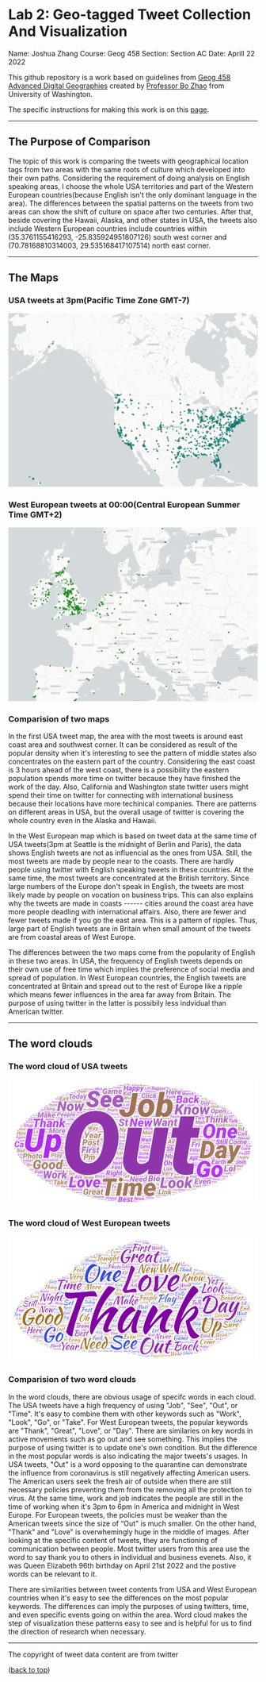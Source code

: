 # Lab 2: Geo-tagged Tweet Collection And Visualization

Name: Joshua Zhang
Course: Geog 458
Section: Section AC
Date: Aprill 22 2022

This github repository is a work based on guidelines from [Geog 458 Advanced Digital Geographies](https://github.com/jakobzhao/geog458) created by [Professor Bo Zhao](https://geography.washington.edu/people/bo-zhao) from University of Washington.

The specific instructions for making this work is on this [page](https://github.com/jakobzhao/geog458/tree/master/labs/lab02).

---

## The Purpose of Comparison

The topic of this work is comparing the tweets with geographical location tags from two areas with the same roots of culture which developed into their own paths. Considering the requirement of doing analysis on English speaking areas, I choose the whole USA territories and part of the Western European countries(because English isn't the only dominant language in the area). The differences between the spatial patterns on the tweets from two areas can show the shift of culture on space after two centuries. After that, beside covering the Hawaii, Alaska, and other states in USA, the tweets also include Western European countries include countries within (35.3761155416293, -25.835924951807126) south west corner and (70.78168810314003, 29.535168417107514) north east corner.

---

## The Maps

### USA tweets at 3pm(Pacific Time Zone GMT-7)

![image map of USA tweets](/img/USA%20tweets.png)

### West European tweets at 00:00(Central European Summer Time GMT+2)

![image map of European tweets](/img/Europe%20tweets.png)

### Comparision of two maps

In the first USA tweet map, the area with the most tweets is around east coast area and southwest corner. It can be considered as result of the popular density when it's interesting to see the pattern of middle states also concentrates on the eastern part of the country. Considering the east coast is 3 hours ahead of the west coast, there is a possibility the eastern population spends more time on twitter because they have finished the work of the day. Also, California and Washington state twitter users might spend their time on twitter for connecting with international business because their locations have more techinical companies. There are patterns on different areas in USA, but the overall usage of twitter is covering the whole country even in the Alaska and Hawaii.

In the West European map which is based on tweet data at the same time of USA tweets(3pm at Seattle is the midnight of Berlin and Paris), the data shows English tweets are not as influencial as the ones from USA. Still, the most tweets are made by people near to the coasts. There are hardly people using twitter with English speaking tweets in these countries. At the same time, the most tweets are concentrated at the British territory. Since large numbers of the Europe don't speak in English, the tweets are most likely made by people on vocation on business trips. This can also explains why the tweets are made in coasts ------ cities around the coast area have more people deadling with international affairs. Also, there are fewer and fewer tweets made if you go the east area. This is a pattern of ripples. Thus, large part of English tweets are in Britain when small amount of the tweets are from coastal areas of West Europe.

The differences between the two maps come from the popularity of English in these two areas. In USA, the frequency of English tweets depends on their own use of free time which implies the preference of social media and spread of population. In West European countries, the English tweets are concentrated at Britain and spread out to the rest of Europe like a ripple which means fewer influences in the area far away from Britain. The purpose of using twitter in the latter is possibily less indvidual than American twitter.

---

## The word clouds

### The word cloud of USA tweets

![word cloud of USA tweets](/img/word%20art%20USA.png)

### The word cloud of West European tweets

![word cloud of West European tweets](/img/word%20art%20European.png)

### Comparision of two word clouds

In the word clouds, there are obvious usage of specifc words in each cloud. The USA tweets have a high frequency of using "Job", "See", "Out", or "Time". It's easy to combine them with other keywords such as "Work", "Look", "Go", or "Take". For West European tweets, the popular keywords are "Thank", "Great", "Love", or "Day". There are similaries on key words in active movements such as go out and see something. This implies the purpose of using twitter is to update one's own condition. But the difference in the most popular words is also indicating the major tweets's usages. In USA tweets, "Out" is a word opposing to the quarantine can demonstrate the influence from coronavirus is still negatively affecting American users. The American users seek the fresh air of outside when there are still necessary policies preventing them from the removing all the protection to virus. At the same time, work and job indicates the people are still in the time of working when it's 3pm to 6pm in America and midnight in West Europe. For European tweets, the policies must be weaker than the American tweets since the size of “Out" is much smaller. On the other hand, "Thank" and "Love" is overwhemingly huge in the middle of images. After looking at the specific content of tweets, they are functioning of communication between people. Most twitter users from this area use the word to say thank you to others in individual and business evenets. Also, it was Queen Elizabeth 96th birthday on April 21st 2022 and the postive words can be relevant to it.

There are similarities between tweet contents from USA and West European countries when it's easy to see the differences on the most popular keywords. The differences can imply the purposes of using twitters, time, and even specific events going on within the area. Word cloud makes the step of visualization these patterns easy to see and is helpful for us to find the direction of research when necessary.

---
The copyright of tweet data content are from twitter

<p align="left">(<a href="#top">back to top</a>)</p>